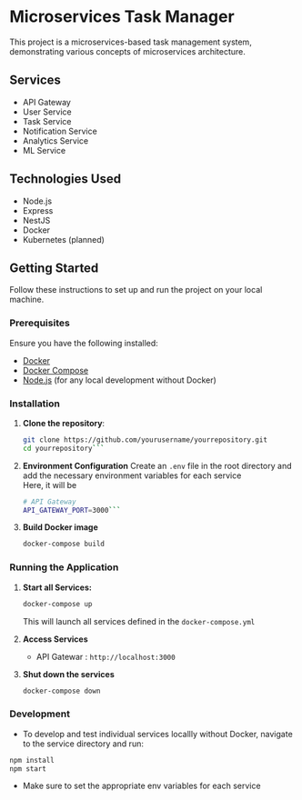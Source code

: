 # Microservices Task Manager

This project is a microservices-based task management system, demonstrating various concepts of microservices architecture.

## Services

- API Gateway
- User Service
- Task Service
- Notification Service
- Analytics Service
- ML Service

## Technologies Used

- Node.js
- Express
- NestJS
- Docker
- Kubernetes (planned)


## Getting Started
Follow these instructions to set up and run the project on your local machine.

### Prerequisites

Ensure you have the following installed:

- [Docker](https://docs.docker.com/get-docker/)
- [Docker Compose](https://docs.docker.com/compose/install/)
- [Node.js](https://nodejs.org/) (for any local development without Docker)

### Installation

1. **Clone the repository**:

   ```bash
   git clone https://github.com/yourusername/yourrepository.git
   cd yourrepository```

2. **Environment Configuration**
    Create an `.env` file in the root directory and add the necessary environment variables for each service  
    Here, it will be  
    ```bash
    # API Gateway
    API_GATEWAY_PORT=3000```

3. **Build Docker image**
    ```bash
    docker-compose build
    ```

### Running the Application
1. **Start all Services:**
    ```bash
    docker-compose up
    ```
    This will launch all services defined in the `docker-compose.yml`
2. **Access Services**
    - API Gatewar : `http://localhost:3000`

3. **Shut down the services**
    ```bash
    docker-compose down
    ```
### Development
- To develop and test individual services locallly without Docker, navigate to the service directory and run:
```bash
npm install
npm start
```
- Make sure to set the appropriate env variables for each service
